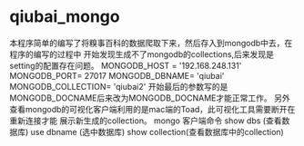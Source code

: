 # qiubai_mongo
本程序简单的编写了将糗事百科的数据爬取下来，然后存入到mongodb中去，在程序的编写的过程中
开始发现生成不了mongodb的collections,后来发现是setting的配置存在问题。
MONGODB_HOST = '192.168.248.131'
MONGODB_PORT= 27017
MONGODB_DBNAME= 'qiubai'
MONGODB_COLLECTION= 'qiubai2'
开始最后的参数写的是MONGODB_DOCNAME后来改为MONGODB_DOCNAME才能正常工作。
另外查看mongodb的可视化客户端利用的是mac端的Toad，此可视化工具需要断开在重新连接才能
展示新生成的collection。
mongo 客户端命令
show dbs (查看数据库)
use  dbname (选中数据库)
show collection(查看数据库中的collection)
